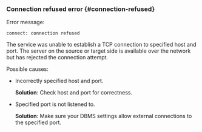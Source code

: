 ### Connection refused error {#connection-refused}

Error message:

```text
connect: connection refused
```

The service was unable to establish a TCP connection to specified host and port. The server on the source or target side is available over the network but has rejected the connection attempt.  

Possible causes:

* Incorrectly specified host and port. 

    **Solution**: Check host and port for correctness.

* Specified port is not listened to.

    **Solution**: Make sure your DBMS settings allow external connections to the specified port.

